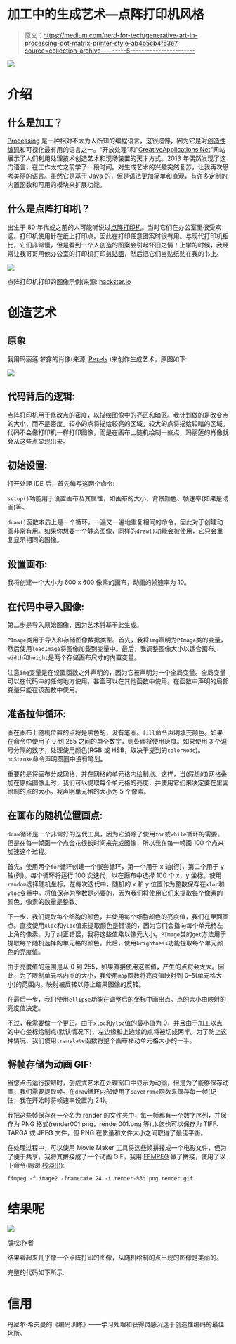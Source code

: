 # 加工中的生成艺术—点阵打印机风格

> 原文：<https://medium.com/nerd-for-tech/generative-art-in-processing-dot-matrix-printer-style-ab4b5cb4f53e?source=collection_archive---------5----------------------->

![](img/81b37e248d8820031be7e499fd99c277.png)

# 介绍

## 什么是加工？

[Processing](https://processing.org/) 是一种相对不太为人所知的编程语言，这很遗憾，因为它是对[创造性编码](https://en.wikipedia.org/wiki/Creative_coding)和可视化最有用的语言之一。“开放处理”和“[CreativeApplications.Net](https://www.creativeapplications.net/category/processing/)”网站展示了人们利用处理技术创造艺术和现场装置的天才方式。2013 年偶然发现了这门语言，在工作太忙之前学了一段时间。对生成艺术的兴趣突然复苏，让我再次思考美丽的语言。虽然它是基于 Java 的，但是语法更加简单和直观，有许多定制的内置函数和可用的模块来扩展功能。

## 什么是点阵打印机？

出生于 80 年代或之前的人可能听说过[点阵打印机](https://en.wikipedia.org/wiki/Dot_matrix_printing)。当时它们在办公室里很受欢迎。打印机使用针在纸上打印点，因此在打印任意图案时很有用。与现代打印机相比，它们非常慢，但是看到一个人创造的图案会引起怀旧之情！上学的时候，我经常让我哥哥用他办公室的打印机打印[剪贴画](https://blog.hubspot.com/marketing/clip-art-history)，然后把它们当贴纸贴在我的书上。

![](img/437fafee6c3838f11d62d7809837e116.png)

点阵打印机打印的图像示例(来源: [hackster.io](https://www.hackster.io/news/3d-printer-becomes-2d-dot-matrix-printer-using-web-app-8de2be90b09a)

# 创造艺术

## 原象

我用玛丽莲·梦露的肖像(来源: [Pexels](https://www.pexels.com/photo/marilyn-monroe-53453/) )来创作生成艺术，原图如下:

![](img/b98221178ce38693821d1ae754597c94.png)

## 代码背后的逻辑:

点阵打印机用于修改点的密度，以描绘图像中的亮区和暗区。我计划做的是改变点的大小，而不是密度。较小的点将描绘较亮的区域，较大的点将描绘较暗的区域。代码不会像打印机一样打印图像，而是在画布上随机绘制一些点，玛丽莲的肖像就会从这些点显现出来。

## 初始设置:

打开处理 IDE 后，首先编写这两个命令:

`setup()`功能用于设置画布及其属性，如画布的大小、背景颜色、帧速率(如果是动画)等。

`draw()`函数本质上是一个循环，一遍又一遍地重复相同的命令，因此对于创建动画非常有用。如果你想要一个静态图像，同样的`draw()`功能会被使用，它只会重复显示相同的图像。

## 设置画布:

我将创建一个大小为 600 x 600 像素的画布，动画的帧速率为 10。

## 在代码中导入图像:

第二步是导入原始图像，因为艺术将基于此生成。

`PImage`类用于导入和存储图像数据类型。首先，我将`img`声明为`PImage`类的变量，然后使用`loadImage`将图像加载到变量中。最后，我调整图像大小以适合画布。`width`和`height`是两个存储画布尺寸的内置变量。

注意`img`变量是在设置函数之外声明的，因为它被声明为一个全局变量。全局变量可以在代码中的任何地方使用，甚至可以在其他函数中使用。在函数中声明的局部变量只能在该函数中使用。

## 准备拉伸循环:

画在画布上随机位置的点将是黑色的，没有笔画。`fill`命令声明填充颜色。如果在命令中使用了 0 到 255 之间的单个数字，则处理将使用灰度。如果使用 3 个逗号分隔的数字，处理使用颜色(RGB 或 HSB，取决于提到的`colorMode`)。`noStroke`命令声明圆圈中没有笔划。

重要的是将画布分成网格，并在网格的单元格内绘制点。这样，当(假想的)网格叠加在原始图像上时，我们可以提取每个单元格的亮度，并使用它们来决定要在里面绘制的点的大小。我声明单元格的大小为 5 个像素。

## 在画布的随机位置画点:

`draw`循环是一个非常好的迭代工具，因为它消除了使用`for`或`while`循环的需要。但是在每一帧画一个点会花很长时间来完成图像，所以我在每一帧画 100 个点来加速这个过程。

首先，使用两个`for`循环创建一个嵌套循环，第一个用于 x 轴(行)，第二个用于 y 轴(列)。每个循环将运行 100 次迭代，以在画布中选择 100 个 x，y 坐标。使用`random`选择随机坐标。在每次迭代中，随机的 x 和 y 位置作为整数保存在`xloc`和`yloc`变量中。将值保存为整数是必要的，因为我们将使用它们来提取每个像素的颜色，像素的数量是整数。

下一步，我们提取每个细胞的颜色，并使用每个细胞颜色的亮度值，我们在里面画点。直接使用`xloc`和`yloc`值来提取颜色是错误的，因为它们会指向每个单元格左上角的像素。为了纠正错误，我将这些值乘以像元大小。`PImage`类的`get`方法用于提取每个随机选择的单元格的颜色。此后，使用`brightness`功能提取每个单元颜色的亮度值。

由于亮度值的范围是从 0 到 255，如果直接使用这些值，产生的点将会太大。因此，为了限制单元格内点的大小，我使用`map`函数将亮度值映射到 0–5(单元格大小)的范围内。映射被反转以停止结果图像的反转。

在最后一步，我们使用`ellipse`功能在调整后的坐标中画出点。点的大小由映射的亮度值决定。

不过，我需要做一个更正。由于`xloc`和`yloc`值的最小值为 0，并且由于加工以点的中心坐标绘制点(默认情况下)，左边缘和上边缘的点将被切成两半。为了防止这种情况，我们使用`translate`函数将整个画布移动单元格大小的一半。

## 将帧存储为动画 GIF:

当您点击运行按钮时，创成式艺术在处理窗口中显示为动画，但是为了能够保存动画，我们需要提取帧。在`draw`循环内部使用了`saveFrame`函数来保存每一帧(记住，我在开始时将帧速率设置为 24)。

我把这些帧保存在一个名为 render 的文件夹中，每一帧都有一个数字序列，并保存为 PNG 格式(render001.png，render001.png 等)。).您也可以保存为 TIFF、TARGA 或 JPEG 文件，但 PNG 在质量和文件大小之间取得了最佳平衡。

在处理过程中，可以使用 Movie Maker 工具将这些帧拼接成一个电影文件，但为了便于共享，我将其拼接成了一个动画 GIF。我用 [FFMPEG](https://www.ffmpeg.org/) 做了拼接，使用了以下命令(鸣谢:[栈溢出](https://stackoverflow.com/a/29542944)):

```
ffmpeg -f image2 -framerate 24 -i render-%3d.png render.gif
```

# 结果呢

![](img/f2d2f9e905c6450a4466336f54eee651.png)

版权:作者

结果看起来几乎像一个点阵打印的图像，从随机绘制的点出现的图像是美丽的。

完整的代码如下所示:

# 信用

丹尼尔·希夫曼的《编码训练》——学习处理和获得灵感沉迷于创造性编码的最佳场所。